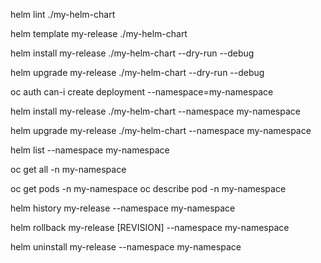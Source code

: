 helm lint ./my-helm-chart

helm template my-release ./my-helm-chart

helm install my-release ./my-helm-chart --dry-run --debug

helm upgrade my-release ./my-helm-chart --dry-run --debug

oc auth can-i create deployment --namespace=my-namespace

helm install my-release ./my-helm-chart --namespace my-namespace

helm upgrade my-release ./my-helm-chart --namespace my-namespace

helm list --namespace my-namespace

oc get all -n my-namespace

oc get pods -n my-namespace
oc describe pod <pod-name> -n my-namespace

helm history my-release --namespace my-namespace

helm rollback my-release [REVISION] --namespace my-namespace

helm uninstall my-release --namespace my-namespace
